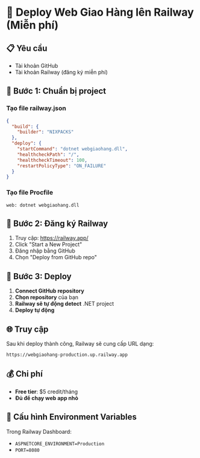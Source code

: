 # 🚀 Deploy Web Giao Hàng lên Railway (Miễn phí)

## 📋 Yêu cầu
- Tài khoản GitHub
- Tài khoản Railway (đăng ký miễn phí)

## 🎯 Bước 1: Chuẩn bị project

### Tạo file railway.json
```json
{
  "build": {
    "builder": "NIXPACKS"
  },
  "deploy": {
    "startCommand": "dotnet webgiaohang.dll",
    "healthcheckPath": "/",
    "healthcheckTimeout": 100,
    "restartPolicyType": "ON_FAILURE"
  }
}
```

### Tạo file Procfile
```
web: dotnet webgiaohang.dll
```

## 🎯 Bước 2: Đăng ký Railway

1. Truy cập: https://railway.app/
2. Click "Start a New Project"
3. Đăng nhập bằng GitHub
4. Chọn "Deploy from GitHub repo"

## 🎯 Bước 3: Deploy

1. **Connect GitHub repository**
2. **Chọn repository** của bạn
3. **Railway sẽ tự động detect** .NET project
4. **Deploy tự động**

## 🌐 Truy cập

Sau khi deploy thành công, Railway sẽ cung cấp URL dạng:
```
https://webgiaohang-production.up.railway.app
```

## 💰 Chi phí
- **Free tier**: $5 credit/tháng
- **Đủ để chạy web app nhỏ**

## 🔧 Cấu hình Environment Variables

Trong Railway Dashboard:
- `ASPNETCORE_ENVIRONMENT=Production`
- `PORT=8080` 